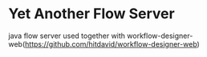 # Yet Another Flow Server
java flow server used together with workflow-designer-web(https://github.com/hitdavid/workflow-designer-web)
